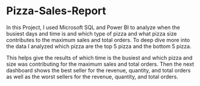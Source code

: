 # Pizza-Sales-Report
In this Project, I used Microsoft SQL and Power BI to analyze when the busiest days and time is and which type of pizza and what pizza size contributes to the maximum sales and total orders. To deep dive more into the data I analyzed which pizza are the top 5 pizza and the bottom 5 pizza.

This helps give the results of which time is the busiest and which pizza and size was contributing for the maximum sales and total orders. Then the next dashboard shows the best seller for the revenue, quantity, and total orders as well as the worst sellers for the revenue, quantity, and total orders.
